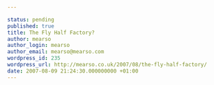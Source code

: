 ```yaml
---

status: pending
published: true
title: The Fly Half Factory?
author: mearso
author_login: mearso
author_email: mearso@mearso.com
wordpress_id: 235
wordpress_url: http://mearso.co.uk/2007/08/the-fly-half-factory/
date: 2007-08-09 21:24:30.000000000 +01:00
---
```


